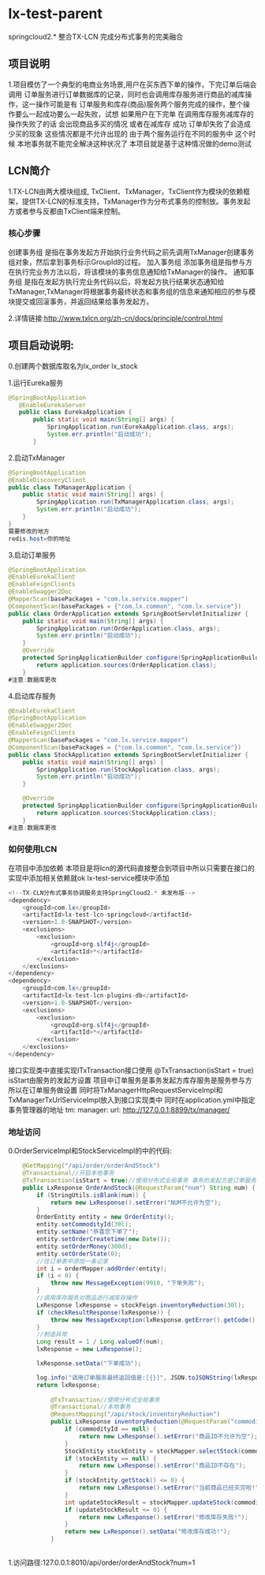 # lx-test-parent
springcloud2.* 整合TX-LCN   完成分布式事务的完美融合

## 项目说明
1.项目模仿了一个典型的电商业务场景,用户在买东西下单的操作，下完订单后端会调用
订单服务进行订单数据库的记录，同时也会调用库存服务进行商品的减库操作，这一操作可能是有
订单服务和库存(商品)服务两个服务完成的操作，整个操作要么一起成功要么一起失败，试想
如果用户在下完单 在调用库存服务减库存的操作失败了的话 会出现商品多买的情况
或者在减库存 成功 订单却失败了会造成少买的现象  这些情况都是不允许出现的 由于两个服务运行在不同的服务中 
这个时候 本地事务就不能完全解决这种状况了 本项目就是基于这种情况做的demo测试

## LCN简介
1.TX-LCN由两大模块组成, TxClient、TxManager，TxClient作为模块的依赖框架，提供TX-LCN的标准支持，TxManager作为分布式事务的控制放。事务发起方或者参与反都由TxClient端来控制。

### 核心步骤
创建事务组
是指在事务发起方开始执行业务代码之前先调用TxManager创建事务组对象，然后拿到事务标示GroupId的过程。
加入事务组
添加事务组是指参与方在执行完业务方法以后，将该模块的事务信息通知给TxManager的操作。
通知事务组
是指在发起方执行完业务代码以后，将发起方执行结果状态通知给TxManager,TxManager将根据事务最终状态和事务组的信息来通知相应的参与模块提交或回滚事务，并返回结果给事务发起方。

2.详情链接:http://www.txlcn.org/zh-cn/docs/principle/control.html

## 项目启动说明:
0.创建两个数据库取名为lx_order  lx_stock

1.运行Eureka服务
```java
@SpringBootApplication
   @EnableEurekaServer
   public class EurekaApplication {
       public static void main(String[] args) {
           SpringApplication.run(EurekaApplication.class, args);
           System.err.println("启动成功");
       }
```
2.启动TxManager
```java
@SpringBootApplication
@EnableDiscoveryClient
public class TxManagerApplication {
    public static void main(String[] args) {
        SpringApplication.run(TxManagerApplication.class, args);
        System.err.println("启动成功");
    }
}
需要修改的地方
redis.host=你的地址
```
3.启动订单服务
```java
@SpringBootApplication
@EnableEurekaClient
@EnableFeignClients
@EnableSwagger2Doc
@MapperScan(basePackages = "com.lx.service.mapper")
@ComponentScan(basePackages = {"com.lx.common", "com.lx.service"})
public class OrderApplication extends SpringBootServletInitializer {
    public static void main(String[] args) {
        SpringApplication.run(OrderApplication.class, args);
        System.err.println("启动成功");
    }
    @Override
    protected SpringApplicationBuilder configure(SpringApplicationBuilder application) {
        return application.sources(OrderApplication.class);
    }
#注意:数据库更改
```
4.启动库存服务
```java
@EnableEurekaClient
@SpringBootApplication
@EnableSwagger2Doc
@EnableFeignClients
@MapperScan(basePackages = "com.lx.service.mapper")
@ComponentScan(basePackages = {"com.lx.common", "com.lx.service"})
public class StockApplication extends SpringBootServletInitializer {
    public static void main(String[] args) {
        SpringApplication.run(StockApplication.class, args);
        System.err.println("启动成功");
    }

    @Override
    protected SpringApplicationBuilder configure(SpringApplicationBuilder application) {
        return application.sources(StockApplication.class);
    }
#注意:数据库更改
```
### 如何使用LCN
在项目中添加依赖 本项目是将lcn的源代码直接整合到项目中所以只需要在接口的实现中添加相关依赖就ok
lx-test-service模块中添加
```java
<!--TX-CLN分布式事务协调服务支持SpringCloud2.* 未发布版-->
<dependency>
    <groupId>com.lx</groupId>
    <artifactId>lx-test-lcn-springcloud</artifactId>
    <version>1.0-SNAPSHOT</version>
    <exclusions>
        <exclusion>
            <groupId>org.slf4j</groupId>
            <artifactId>*</artifactId>
        </exclusion>
    </exclusions>
</dependency>
<dependency>
    <groupId>com.lx</groupId>
    <artifactId>lx-test-lcn-plugins-db</artifactId>
    <version>1.0-SNAPSHOT</version>
    <exclusions>
        <exclusion>
            <groupId>org.slf4j</groupId>
            <artifactId>*</artifactId>
        </exclusion>
    </exclusions>
</dependency>
```
接口实现类中直接实现ITxTransaction接口使用 @TxTransaction(isStart = true)
isStart由服务的发起方设置 项目中订单服务是事务发起方库存服务是服务参与方所以在订单服务做设置
同时将TxManagerHttpRequestServiceImpl和TxManagerTxUrlServiceImpl放入到接口实现类中
同时在application.yml中指定
事务管理器的地址
tm: 
   manager: 
        url: http://127.0.0.1:8899/tx/manager/
        
### 地址访问
0.OrderServiceImpl和StockServiceImpl的中的代码:
```java
    @GetMapping("/api/order/orderAndStock")
    @Transactional//开启本地事务
    @TxTransaction(isStart = true)//使用分布式全局事务 事务的发起方是订单服务
    public LxResponse OrderAndStock(@RequestParam("num") String num) {
        if (StringUtils.isBlank(num)) {
            return new LxResponse().setError("NUM不允许为空");
        }
        OrderEntity entity = new OrderEntity();
        entity.setCommodityId(30l);
        entity.setName("恭喜您下单了");
        entity.setOrderCreatetime(new Date());
        entity.setOrderMoney(300d);
        entity.setOrderState(0);
        //往订单表中添加一条记录
        int i = orderMapper.addOrder(entity);
        if (i < 0) {
            throw new MessageException(9010, "下单失败");
        }
        //调用库存服务对商品进行减库存操作
        LxResponse lxResponse = stockFeign.inventoryReduction(30l);
        if (checkResultResponse(lxResponse)) {
            throw new MessageException(lxResponse.getError().getCode(), lxResponse.getError().getMessage());
        }
        //制造异常
        Long result = 1 / Long.valueOf(num);
        lxResponse = new LxResponse();

        lxResponse.setData("下单成功");

        log.info("调用订单服务最终返回值是:[{}]", JSON.toJSONString(lxResponse));
        return lxResponse;
        
            @TxTransaction//使用分布式全局事务
            @Transactional//本地事务
            @RequestMapping("/api/stock/inventoryReduction")
            public LxResponse inventoryReduction(@RequestParam("commodityId") Long commodityId) {
                if (commodityId == null) {
                    return new LxResponse().setError("商品ID不允许为空");
                }
                StockEntity stockEntity = stockMapper.selectStock(commodityId);
                if (stockEntity == null) {
                    return new LxResponse().setError("商品ID不存在");
                }
                if (stockEntity.getStock() <= 0) {
                    return new LxResponse().setError("当前商品已经买完啦!");
                }
                int updateStockResult = stockMapper.updateStock(commodityId);
                if (updateStockResult <= 0) {
                    return new LxResponse().setError("修改库存失败!");
                }
                return new LxResponse().setData("修改库存成功!");
            }
        
```
1.访问路径:127.0.0.1:8010/api/order/orderAndStock?num=1



